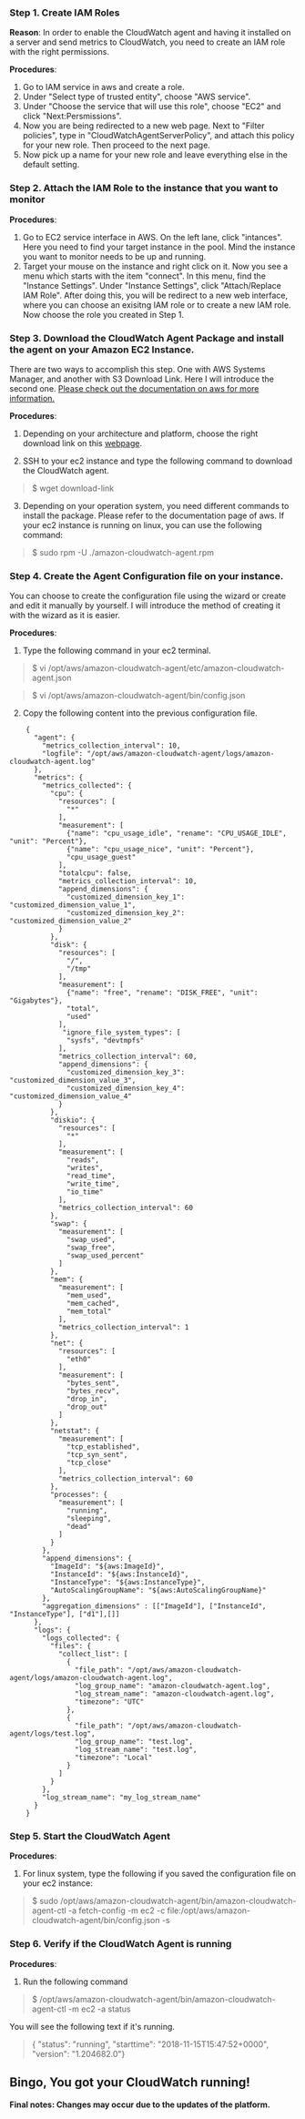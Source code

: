 ### Step 1. Create IAM Roles
**Reason**: In order to enable the CloudWatch agent and having it installed on a server and send metrics to CloudWatch, you need to create an IAM role with the right permissions. 

**Procedures**:
1. Go to IAM service in aws and create a role.
2. Under "Select type of trusted entity", choose "AWS service".
3. Under "Choose the service that will use this role", choose "EC2" and click "Next:Persmissions".
4. Now you are being redirected to a new web page. Next to "Filter policies", type in "CloudWatchAgentServerPolicy", and attach this        policy for your new role. Then proceed to the next page.
5. Now pick up a name for your new role and leave everything else in the default setting.

### Step 2. Attach the IAM Role to the instance that you want to monitor
**Procedures**:
1. Go to EC2 service interface in AWS. On the left lane, click "intances". Here you need to find your target instance in the pool. Mind    the instance you want to monitor needs to be up and running.
2. Target your mouse on the instance and right click on it. Now you see a menu which starts with the item "connect". In this menu, find    the "Instance Settings". Under "Instance Settings", click "Attach/Replace IAM Role". After doing this, you will be redirect to a new    web interface, where you can choose an exisitng IAM role or to create a new IAM role. Now choose the role you created in Step 1.

### Step 3. Download the CloudWatch Agent Package and install the agent on your Amazon EC2 Instance.
There are two ways to accomplish this step. One with AWS Systems Manager, and another with S3 Download Link. Here I will introduce the second one. [Please check out the documentation on aws for more information.](https://docs.aws.amazon.com/AmazonCloudWatch/latest/monitoring/install-CloudWatch-Agent-on-first-instance.html#download-CloudWatch-Agent-on-EC2-Instance-first) 

**Procedures**:
1. Depending on your architecture and platform, choose the right download link on this [webpage](https://docs.aws.amazon.com/AmazonCloudWatch/latest/monitoring/install-CloudWatch-Agent-on-first-instance.html#download-CloudWatch-Agent-on-EC2-Instance-first). 

2. SSH to your ec2 instance and type the following command to download the CloudWatch agent.
> $ wget download-link

3. Depending on your operation system, you need different commands to install the package. Please refer to the documentation page of        aws. If your ec2 instance is running on linux, you can use the following command: 
> $ sudo rpm -U ./amazon-cloudwatch-agent.rpm


### Step 4. Create the Agent Configuration file on your instance.
You can choose to create the configuration file using the wizard or create and edit it manually by yourself. I will introduce the method of creating it with the wizard as it is easier.

**Procedures**:
1. Type the following command in your ec2 terminal.

> $ vi /opt/aws/amazon-cloudwatch-agent/etc/amazon-cloudwatch-agent.json

> $ vi /opt/aws/amazon-cloudwatch-agent/bin/config.json

2. Copy the following content into the previous configuration file.
```    
    {
      "agent": {
        "metrics_collection_interval": 10,
        "logfile": "/opt/aws/amazon-cloudwatch-agent/logs/amazon-cloudwatch-agent.log"
      },
      "metrics": {
        "metrics_collected": {
          "cpu": {
            "resources": [
              "*"
            ],
            "measurement": [
              {"name": "cpu_usage_idle", "rename": "CPU_USAGE_IDLE", "unit": "Percent"},
              {"name": "cpu_usage_nice", "unit": "Percent"},
              "cpu_usage_guest"
            ],
            "totalcpu": false,
            "metrics_collection_interval": 10,
            "append_dimensions": {
              "customized_dimension_key_1": "customized_dimension_value_1",
              "customized_dimension_key_2": "customized_dimension_value_2"
            }
          },
          "disk": {
            "resources": [
              "/",
              "/tmp"
            ],
            "measurement": [
              {"name": "free", "rename": "DISK_FREE", "unit": "Gigabytes"},
              "total",
              "used"
            ],
             "ignore_file_system_types": [
              "sysfs", "devtmpfs"
            ],
            "metrics_collection_interval": 60,
            "append_dimensions": {
              "customized_dimension_key_3": "customized_dimension_value_3",
              "customized_dimension_key_4": "customized_dimension_value_4"
            }
          },
          "diskio": {
            "resources": [
              "*"
            ],
            "measurement": [
              "reads",
              "writes",
              "read_time",
              "write_time",
              "io_time"
            ],
            "metrics_collection_interval": 60
          },
          "swap": {
            "measurement": [
              "swap_used",
              "swap_free",
              "swap_used_percent"
            ]
          },
          "mem": {
            "measurement": [
              "mem_used",
              "mem_cached",
              "mem_total"
            ],
            "metrics_collection_interval": 1
          },
          "net": {
            "resources": [
              "eth0"
            ],
            "measurement": [
              "bytes_sent",
              "bytes_recv",
              "drop_in",
              "drop_out"
            ]
          },
          "netstat": {
            "measurement": [
              "tcp_established",
              "tcp_syn_sent",
              "tcp_close"
            ],
            "metrics_collection_interval": 60
          },
          "processes": {
            "measurement": [
              "running",
              "sleeping",
              "dead"
            ]
          }
        },
        "append_dimensions": {
          "ImageId": "${aws:ImageId}",
          "InstanceId": "${aws:InstanceId}",
          "InstanceType": "${aws:InstanceType}",
          "AutoScalingGroupName": "${aws:AutoScalingGroupName}"
        },
        "aggregation_dimensions" : [["ImageId"], ["InstanceId", "InstanceType"], ["d1"],[]]
      },
      "logs": {
        "logs_collected": {
          "files": {
            "collect_list": [
              {
                "file_path": "/opt/aws/amazon-cloudwatch-agent/logs/amazon-cloudwatch-agent.log",
                "log_group_name": "amazon-cloudwatch-agent.log",
                "log_stream_name": "amazon-cloudwatch-agent.log",
                "timezone": "UTC"
              },
              {
                "file_path": "/opt/aws/amazon-cloudwatch-agent/logs/test.log",
                "log_group_name": "test.log",
                "log_stream_name": "test.log",
                "timezone": "Local"
              }
            ]
          }
        },
        "log_stream_name": "my_log_stream_name"
      }
    }
```

### Step 5. Start the CloudWatch Agent
**Procedures**:
1. For linux system, type the following if you saved the configuration file on your ec2 instance:
> $ sudo /opt/aws/amazon-cloudwatch-agent/bin/amazon-cloudwatch-agent-ctl -a fetch-config -m ec2 -c file:/opt/aws/amazon-cloudwatch-agent/bin/config.json -s

### Step 6. Verify if the CloudWatch Agent is running
**Procedures**:
1. Run the following command
> $ /opt/aws/amazon-cloudwatch-agent/bin/amazon-cloudwatch-agent-ctl -m ec2 -a status

   You will see the following text if it's running.

> {
  "status": "running",
  "starttime": "2018-11-15T15:47:52+0000",
  "version": "1.204682.0"}

## Bingo, You got your CloudWatch running!

**Final notes: Changes may occur due to the updates of the platform.** 

